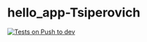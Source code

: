 # hello_app-Tsiperovich

[![Tests on Push to dev](https://github.com/Stasoon/hello_app-Tsiperovich/actions/workflows/main-test.yml/badge.svg?branch=dev&event=push)](https://github.com/Stasoon/hello_app-Tsiperovich/actions/workflows/main-test.yml)
